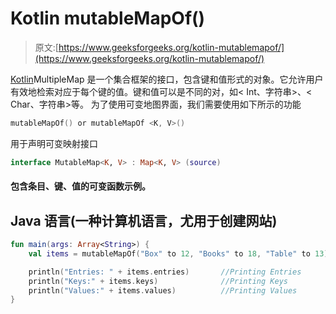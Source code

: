 # Kotlin mutableMapOf()

> 原文:[https://www.geeksforgeeks.org/kotlin-mutablemapof/](https://www.geeksforgeeks.org/kotlin-mutablemapof/)

[Kotlin](https://www.geeksforgeeks.org/introduction-to-kotlin/)MultipleMap 是一个集合框架的接口，包含键和值形式的对象。它允许用户有效地检索对应于每个键的值。键和值可以是不同的对，如< Int、字符串>、< Char、字符串>等。
为了使用可变地图界面，我们需要使用如下所示的功能

```kt
mutableMapOf() or mutableMapOf <K, V>()
```

用于声明可变映射接口

```kt
interface MutableMap<K, V> : Map<K, V> (source)
```

#### 包含条目、键、值的可变函数示例。

## Java 语言(一种计算机语言，尤用于创建网站)

```kt
fun main(args: Array<String>) {
    val items = mutableMapOf("Box" to 12, "Books" to 18, "Table" to 13)

    println("Entries: " + items.entries)       //Printing Entries
    println("Keys:" + items.keys)              //Printing Keys
    println("Values:" + items.values)          //Printing Values
}
```